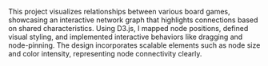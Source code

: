 This project visualizes relationships between various board games, showcasing an interactive network graph that highlights connections based on shared characteristics. Using D3.js, I mapped node positions, defined visual styling, and implemented interactive behaviors like dragging and node-pinning. The design incorporates scalable elements such as node size and color intensity, representing node connectivity clearly. 
